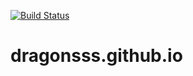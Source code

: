 [![Build Status](https://travis-ci.com/DragonSSS/dragonsss.github.io.svg?branch=source)](https://travis-ci.com/DragonSSS/dragonsss.github.io)
# dragonsss.github.io
